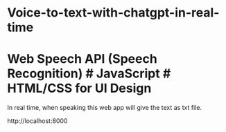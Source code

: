 # Voice-to-text-with-chatgpt-in-real-time


# Web Speech API (Speech Recognition)   # JavaScript  # HTML/CSS for UI Design
In real time, when speaking this web app will give the text as txt file. 


http://localhost:8000
